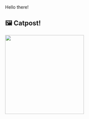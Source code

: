 Hello there!



## 🖼️ Catpost!

<sub>
    <img src="https://cdn2.thecatapi.com/images/MTg0Mjg0OQ.jpg" height="256">
</sub>

